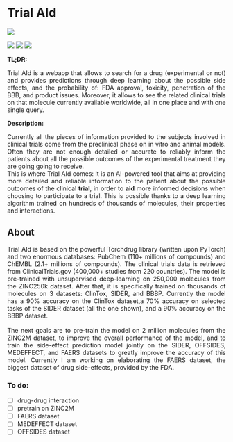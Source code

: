 
# Trial AId

[![](https://img.shields.io/badge/app-TrialAId-red.svg?&color=red&labelColor=grey&style=for-the-badge)](https://share.streamlit.io/arraymancer/trial-aid)

![](https://img.shields.io/website?url=https%3A%2F%2Fshare.streamlit.io%2Farraymancer%2Ftrial-aid&style=flat-square)
![](https://img.shields.io/github/v/release/voidpunk/Trial-AId?include_prereleases&style=flat-square)
![](https://img.shields.io/badge/Python-3.8-blue?style=flat-square)

**TL;DR:**
<p style="text-align: justify;">
Trial AId is a webapp that allows to search for a drug (experimental or not) and provides predictions through deep learning about the possible side effects, and the probability of: FDA approval, toxicity, penetration of the BBB, and product issues. Moreover, it allows to see the related clinical trials on that molecule currently available worldwide, all in one place and with one single query.
</p>

**Description:**
<p style="text-align: justify;">
Currently all the pieces of information provided to the subjects involved in clinical trials come from the preclinical phase on in vitro and animal models. Often they are not enough detailed or accurate to reliably inform the patients about all the possible outcomes of the experimental treatment they are going going to receive.
<br>
This is where Trial AId comes: it is an AI-powered tool that aims at providing more detailed and reliable information to the patient about the possible outcomes of the clinical <b>trial</b>, in order to <b>aid</b> more informed decisions when choosing to participate to a trial. This is possible thanks to a deep learning algorithm trained on hundreds of thousands of molecules, their properties and interactions.
</p>

## About

<p style="text-align: justify;">
Trial AId is based on the powerful Torchdrug library (written upon PyTorch) and two enormous databases: PubChem (110+ millions of compounds) and ChEMBL (2.1+ millions of compounds). The clinical trials data is retrieved from ClinicalTrials.gov (400,000+ studies from 220 countries).
The model is pre-trained with unsupervised deep-learning on 250,000 molecules from the ZINC250k dataset. After that, it is specifically trained on thousands of molecules on 3 datasets: ClinTox, SIDER, and BBBP.
Currently the model has a 90% accuracy on the ClinTox dataset,a 70% accuracy on selected tasks of the SIDER dataset (all the one shown), and a 90% accuracy on the BBBP dataset.
<br><br>
The next goals are to pre-train the model on 2 million molecules from the ZINC2M dataset, to improve the overall performance of the model, and to train the side-effect prediction model jointly on the SIDER, OFFSIDES, MEDEFFECT, and FAERS datasets to greatly improve the accuracy of this model. Currently I am working on elaborating the FAERS dataset, the biggest dataset of drug side-effects, provided by the FDA.
</p>

### To do:
- [ ] drug-drug interaction
- [ ] pretrain on ZINC2M
- [ ] FAERS dataset
- [ ] MEDEFFECT dataset
- [ ] OFFSIDES dataset
